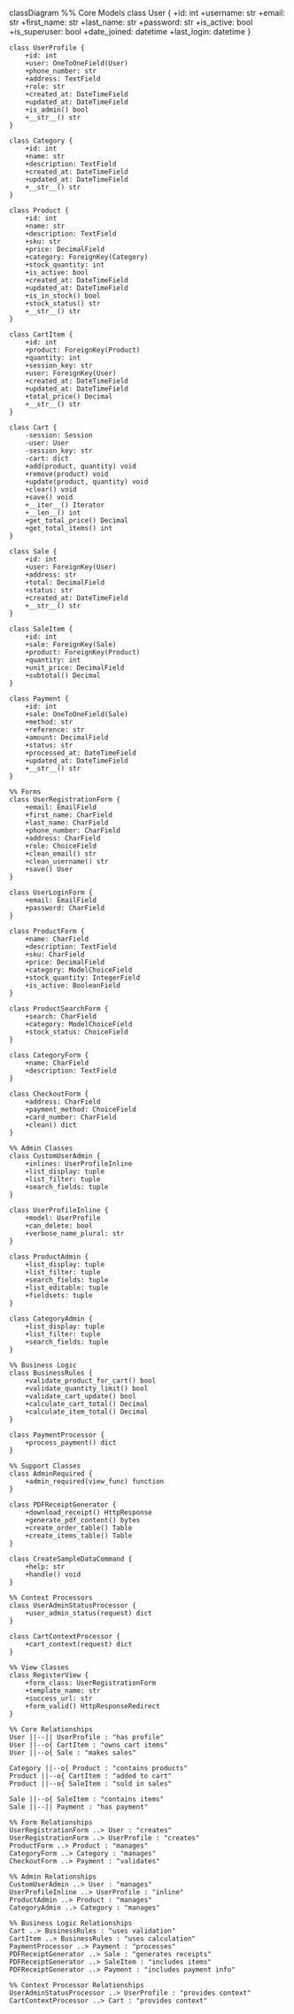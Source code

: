 classDiagram
    %% Core Models
    class User {
        +id: int
        +username: str
        +email: str
        +first_name: str
        +last_name: str
        +password: str
        +is_active: bool
        +is_superuser: bool
        +date_joined: datetime
        +last_login: datetime
    }

    class UserProfile {
        +id: int
        +user: OneToOneField(User)
        +phone_number: str
        +address: TextField
        +role: str
        +created_at: DateTimeField
        +updated_at: DateTimeField
        +is_admin() bool
        +__str__() str
    }

    class Category {
        +id: int
        +name: str
        +description: TextField
        +created_at: DateTimeField
        +updated_at: DateTimeField
        +__str__() str
    }

    class Product {
        +id: int
        +name: str
        +description: TextField
        +sku: str
        +price: DecimalField
        +category: ForeignKey(Category)
        +stock_quantity: int
        +is_active: bool
        +created_at: DateTimeField
        +updated_at: DateTimeField
        +is_in_stock() bool
        +stock_status() str
        +__str__() str
    }

    class CartItem {
        +id: int
        +product: ForeignKey(Product)
        +quantity: int
        +session_key: str
        +user: ForeignKey(User)
        +created_at: DateTimeField
        +updated_at: DateTimeField
        +total_price() Decimal
        +__str__() str
    }

    class Cart {
        -session: Session
        -user: User
        -session_key: str
        -cart: dict
        +add(product, quantity) void
        +remove(product) void
        +update(product, quantity) void
        +clear() void
        +save() void
        +__iter__() Iterator
        +__len__() int
        +get_total_price() Decimal
        +get_total_items() int
    }

    class Sale {
        +id: int
        +user: ForeignKey(User)
        +address: str
        +total: DecimalField
        +status: str
        +created_at: DateTimeField
        +__str__() str
    }

    class SaleItem {
        +id: int
        +sale: ForeignKey(Sale)
        +product: ForeignKey(Product)
        +quantity: int
        +unit_price: DecimalField
        +subtotal() Decimal
    }

    class Payment {
        +id: int
        +sale: OneToOneField(Sale)
        +method: str
        +reference: str
        +amount: DecimalField
        +status: str
        +processed_at: DateTimeField
        +updated_at: DateTimeField
        +__str__() str
    }

    %% Forms
    class UserRegistrationForm {
        +email: EmailField
        +first_name: CharField
        +last_name: CharField
        +phone_number: CharField
        +address: CharField
        +role: ChoiceField
        +clean_email() str
        +clean_username() str
        +save() User
    }

    class UserLoginForm {
        +email: EmailField
        +password: CharField
    }

    class ProductForm {
        +name: CharField
        +description: TextField
        +sku: CharField
        +price: DecimalField
        +category: ModelChoiceField
        +stock_quantity: IntegerField
        +is_active: BooleanField
    }

    class ProductSearchForm {
        +search: CharField
        +category: ModelChoiceField
        +stock_status: ChoiceField
    }

    class CategoryForm {
        +name: CharField
        +description: TextField
    }

    class CheckoutForm {
        +address: CharField
        +payment_method: ChoiceField
        +card_number: CharField
        +clean() dict
    }

    %% Admin Classes
    class CustomUserAdmin {
        +inlines: UserProfileInline
        +list_display: tuple
        +list_filter: tuple
        +search_fields: tuple
    }

    class UserProfileInline {
        +model: UserProfile
        +can_delete: bool
        +verbose_name_plural: str
    }

    class ProductAdmin {
        +list_display: tuple
        +list_filter: tuple
        +search_fields: tuple
        +list_editable: tuple
        +fieldsets: tuple
    }

    class CategoryAdmin {
        +list_display: tuple
        +list_filter: tuple
        +search_fields: tuple
    }

    %% Business Logic
    class BusinessRules {
        +validate_product_for_cart() bool
        +validate_quantity_limit() bool
        +validate_cart_update() bool
        +calculate_cart_total() Decimal
        +calculate_item_total() Decimal
    }

    class PaymentProcessor {
        +process_payment() dict
    }

    %% Support Classes
    class AdminRequired {
        +admin_required(view_func) function
    }

    class PDFReceiptGenerator {
        +download_receipt() HttpResponse
        +generate_pdf_content() bytes
        +create_order_table() Table
        +create_items_table() Table
    }

    class CreateSampleDataCommand {
        +help: str
        +handle() void
    }

    %% Context Processors
    class UserAdminStatusProcessor {
        +user_admin_status(request) dict
    }

    class CartContextProcessor {
        +cart_context(request) dict
    }

    %% View Classes
    class RegisterView {
        +form_class: UserRegistrationForm
        +template_name: str
        +success_url: str
        +form_valid() HttpResponseRedirect
    }

    %% Core Relationships
    User ||--|| UserProfile : "has profile"
    User ||--o{ CartItem : "owns cart items"
    User ||--o{ Sale : "makes sales"
    
    Category ||--o{ Product : "contains products"
    Product ||--o{ CartItem : "added to cart"
    Product ||--o{ SaleItem : "sold in sales"
    
    Sale ||--o{ SaleItem : "contains items"
    Sale ||--|| Payment : "has payment"
    
    %% Form Relationships
    UserRegistrationForm ..> User : "creates"
    UserRegistrationForm ..> UserProfile : "creates"
    ProductForm ..> Product : "manages"
    CategoryForm ..> Category : "manages"
    CheckoutForm ..> Payment : "validates"
    
    %% Admin Relationships
    CustomUserAdmin ..> User : "manages"
    UserProfileInline ..> UserProfile : "inline"
    ProductAdmin ..> Product : "manages"
    CategoryAdmin ..> Category : "manages"
    
    %% Business Logic Relationships
    Cart ..> BusinessRules : "uses validation"
    CartItem ..> BusinessRules : "uses calculation"
    PaymentProcessor ..> Payment : "processes"
    PDFReceiptGenerator ..> Sale : "generates receipts"
    PDFReceiptGenerator ..> SaleItem : "includes items"
    PDFReceiptGenerator ..> Payment : "includes payment info"
    
    %% Context Processor Relationships
    UserAdminStatusProcessor ..> UserProfile : "provides context"
    CartContextProcessor ..> Cart : "provides context"